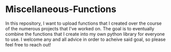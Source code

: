 # Miscellaneous-Functions
In this repository, I want to upload functions that I created over the course of the numerous projects that I've worked on. The goal is to eventually combine the functions that I create into my own python library for everyone to use. I welcome any and all advice in order to acheive said goal, so please feel free to reach out!
